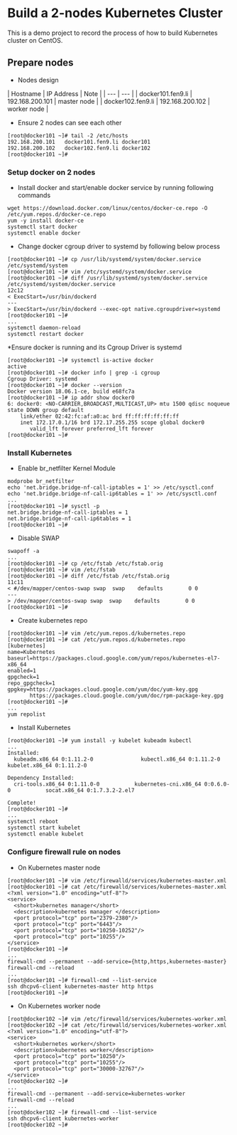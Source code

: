 # Build a 2-nodes Kubernetes Cluster
This is a demo project to record the process of how to build Kubernetes cluster on CentOS. 

## Prepare nodes

* Nodes design

| Hostname | IP Address | Note |
| --- | --- |
| docker101.fen9.li | 192.168.200.101 |	master node |
| docker102.fen9.li | 192.168.200.102 |	worker node |

* Ensure 2 nodes can see each other
```
[root@docker101 ~]# tail -2 /etc/hosts
192.168.200.101   docker101.fen9.li docker101
192.168.200.102   docker102.fen9.li docker102
[root@docker101 ~]#
```

### Setup docker on 2 nodes
* Install docker and start/enable docker service by running following commands
```
wget https://download.docker.com/linux/centos/docker-ce.repo -O /etc/yum.repos.d/docker-ce.repo
yum -y install docker-ce
systemctl start docker
systemctl enable docker
```

* Change docker cgroup driver to systemd by following below process
```
[root@docker101 ~]# cp /usr/lib/systemd/system/docker.service /etc/systemd/system        
[root@docker101 ~]# vim /etc/systemd/system/docker.service
[root@docker101 ~]# diff /usr/lib/systemd/system/docker.service /etc/systemd/system/docker.service
12c12
< ExecStart=/usr/bin/dockerd
---
> ExecStart=/usr/bin/dockerd --exec-opt native.cgroupdriver=systemd
[root@docker101 ~]#
...
systemctl daemon-reload                                              
systemctl restart docker                                             
```

*Ensure docker is running and its Cgroup Driver is systemd
```
[root@docker101 ~]# systemctl is-active docker
active
[root@docker101 ~]# docker info | grep -i cgroup
Cgroup Driver: systemd
[root@docker101 ~]# docker --version
Docker version 18.06.1-ce, build e68fc7a
[root@docker101 ~]# ip addr show docker0
6: docker0: <NO-CARRIER,BROADCAST,MULTICAST,UP> mtu 1500 qdisc noqueue state DOWN group default
    link/ether 02:42:fc:af:a0:ac brd ff:ff:ff:ff:ff:ff
    inet 172.17.0.1/16 brd 172.17.255.255 scope global docker0
       valid_lft forever preferred_lft forever
[root@docker101 ~]#
```

### Install Kubernetes

* Enable br_netfilter Kernel Module
```
modprobe br_netfilter
echo 'net.bridge.bridge-nf-call-iptables = 1' >> /etc/sysctl.conf 
echo 'net.bridge.bridge-nf-call-ip6tables = 1' >> /etc/sysctl.conf
...
[root@docker101 ~]# sysctl -p
net.bridge.bridge-nf-call-iptables = 1
net.bridge.bridge-nf-call-ip6tables = 1
[root@docker101 ~]#
```

* Disable SWAP
```
swapoff -a
...
[root@docker101 ~]# cp /etc/fstab /etc/fstab.orig
[root@docker101 ~]# vim /etc/fstab
[root@docker101 ~]# diff /etc/fstab /etc/fstab.orig
11c11
< #/dev/mapper/centos-swap swap  swap    defaults        0 0
---
> /dev/mapper/centos-swap swap  swap    defaults        0 0
[root@docker101 ~]#
```

* Create kubernetes repo
```
[root@docker101 ~]# vim /etc/yum.repos.d/kubernetes.repo
[root@docker101 ~]# cat /etc/yum.repos.d/kubernetes.repo
[kubernetes]
name=Kubernetes
baseurl=https://packages.cloud.google.com/yum/repos/kubernetes-el7-x86_64
enabled=1
gpgcheck=1
repo_gpgcheck=1
gpgkey=https://packages.cloud.google.com/yum/doc/yum-key.gpg
       https://packages.cloud.google.com/yum/doc/rpm-package-key.gpg
[root@docker101 ~]#
...
yum repolist
```

* Install Kubernetes
```
[root@docker101 ~]# yum install -y kubelet kubeadm kubectl
...
Installed:
  kubeadm.x86_64 0:1.11.2-0               kubectl.x86_64 0:1.11.2-0               kubelet.x86_64 0:1.11.2-0

Dependency Installed:
  cri-tools.x86_64 0:1.11.0-0           kubernetes-cni.x86_64 0:0.6.0-0           socat.x86_64 0:1.7.3.2-2.el7

Complete!
[root@docker101 ~]#
...
systemctl reboot
systemctl start kubelet
systemctl enable kubelet
```

### Configure firewall rule on nodes
* On Kubernetes master node
```
[root@docker101 ~]# vim /etc/firewalld/services/kubernetes-master.xml
[root@docker101 ~]# cat /etc/firewalld/services/kubernetes-master.xml
<?xml version="1.0" encoding="utf-8"?>
<service>
  <short>kubernetes manager</short>
  <description>kubernetes manager </description>
  <port protocol="tcp" port="2379-2380"/>
  <port protocol="tcp" port="6443"/>
  <port protocol="tcp" port="10250-10252"/>
  <port protocol="tcp" port="10255"/>
</service>
[root@docker101 ~]# 
...
firewall-cmd --permanent --add-service={http,https,kubernetes-master} 
firewall-cmd --reload
...
[root@docker101 ~]# firewall-cmd --list-service
ssh dhcpv6-client kubernetes-master http https
[root@docker101 ~]#
```

* On Kubernetes worker node
```
[root@docker102 ~]# vim /etc/firewalld/services/kubernetes-worker.xml
[root@docker102 ~]# cat /etc/firewalld/services/kubernetes-worker.xml
<?xml version="1.0" encoding="utf-8"?>
<service>
  <short>kubernetes worker</short>
  <description>kubernetes worker</description>
  <port protocol="tcp" port="10250"/>
  <port protocol="tcp" port="10255"/>
  <port protocol="tcp" port="30000-32767"/>
</service>
[root@docker102 ~]# 
...
firewall-cmd --permanent --add-service=kubernetes-worker
firewall-cmd --reload
...
[root@docker102 ~]# firewall-cmd --list-service
ssh dhcpv6-client kubernetes-worker
[root@docker102 ~]#
```







